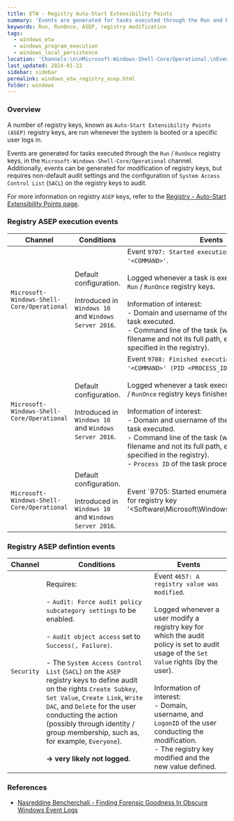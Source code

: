```yaml
---
title: ETW - Registry Auto-Start Extensibility Points
summary: 'Events are generated for tasks executed through the Run and RunOnce registry keys. Additionally, events can be generated for modification of registry keys, but requires non-default audit settings and the configuration of SACL on the registry keys to audit.\n\nMain events:\n\nChannel: Microsoft-Windows-Shell-Core/Operational.\nEvent ID 9707: "Started execution of command <COMMAND>".\nEvent ID 9708: "Finished execution of command <COMMAND> (PID <PROCESS_ID>)".\n\nChannel: Security.\nEvent ID 4657: "A registry value was modified".\nRequires non-default audit settings and the configuration of SACL on the registy keys to audit.'
keywords: Run, RunOnce, ASEP, registry modification
tags:
  - windows_etw
  - windows_program_execution
  - windows_local_persistence
location: 'Channels:\n\nMicrosoft-Windows-Shell-Core/Operational.\nEvents: 9705, 9707, 9708.\n\nSecurity.\nEvent: 4657.'
last_updated: 2024-01-22
sidebar: sidebar
permalink: windows_etw_registry_asep.html
folder: windows
---
```


### Overview

A number of registry keys, known as `Auto-Start Extensibility Points (ASEP)`
registry keys, are run whenever the system is booted or a specific user logs
in.

Events are generated for tasks executed through the `Run` / `RunOnce` registry
keys, in the `Microsoft-Windows-Shell-Core/Operational` channel. Additionally,
events can be generated for modification of registry keys, but requires
non-default audit settings and the configuration of
`System Access Control List` (`SACL`) on the registry keys to audit.

For more information on registry `ASEP` keys, refer to the
[Registry - Auto-Start Extensibility Points page](./registry_asep.md).

### Registry ASEP execution events

| Channel | Conditions | Events |
|---------|------------|--------|
| `Microsoft-Windows-Shell-Core/Operational` | Default configuration. <br><br> Introduced in `Windows 10` and `Windows Server 2016`. | Event `9707: Started execution of command '<COMMAND>'`. <br><br> Logged whenever a task is executed through the `Run` / `RunOnce` registry keys. <br><br> Information of interest: <br> - Domain and username of the user for whom the task executed. <br> - Command line of the task (with only the program filename and not its full path, even if the full path is specified in the registry). |
| `Microsoft-Windows-Shell-Core/Operational` | Default configuration. <br><br> Introduced in `Windows 10` and `Windows Server 2016`. | Event `9708: Finished execution of command '<COMMAND>' (PID <PROCESS_ID>)`. <br><br> Logged whenever a task executed through the `Run` / `RunOnce` registry keys finishes execution. <br><br> Information of interest: <br> - Domain and username of the user for whom the task executed. <br> - Command line of the task (with only the program filename and not its full path, even if the full path is specified in the registry). <br> - `Process ID` of the task process. |
| `Microsoft-Windows-Shell-Core/Operational` | Default configuration. <br><br> Introduced in `Windows 10` and `Windows Server 2016`. | Event `9705: Started enumeration of commands for registry key '<Software\Microsoft\Windows\CurrentVersion\Run | Software\Microsoft\Windows\CurrentVersion\RunOnce>'`. <br><br> Logged whenever the system enumerates the configured `Run` or `RunOnce` registry key's tasks, before their execution. <br><br> Information of interest: <br> - Domain and username of the user for whom the enumeration was performed. |

### Registry ASEP defintion events

| Channel | Conditions | Events |
|---------|------------|--------|
| `Security` | Requires: <br><br> - `Audit: Force audit policy subcategory settings` to be enabled. <br><br> - `Audit object access` set to `Success(, Failure)`. <br><br> - The `System Access Control List` (`SACL`) on the `ASEP` registry keys to define audit on the rights `Create Subkey`, `Set Value`, `Create Link`, `Write DAC`, and `Delete` for the user conducting the action (possibly through identity / group membership, such as, for example, `Everyone`). <br><br> **-> very likely not logged.** | Event `4657: A registry value was modified`. <br><br> Logged whenever a user modify a registry key for which the audit policy is set to audit usage of the `Set Value` rights (by the user). <br><br> Information of interest: <br> - Domain, username, and `LogonID` of the user conducting the modification. <br> - The registry key modified and the new value defined. |

### References

  - [Nasreddine Bencherchali - Finding Forensic Goodness In Obscure Windows Event Logs](https://nasbench.medium.com/finding-forensic-goodness-in-obscure-windows-event-logs-60e978ea45a3)

